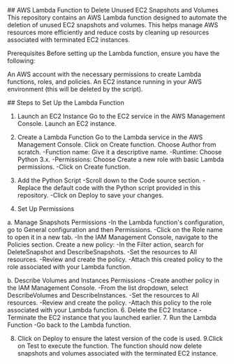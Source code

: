 \## AWS Lambda Function to Delete Unused EC2 Snapshots and Volumes This
repository contains an AWS Lambda function designed to automate the
deletion of unused EC2 snapshots and volumes. This helps manage AWS
resources more efficiently and reduce costs by cleaning up resources
associated with terminated EC2 instances.

Prerequisites Before setting up the Lambda function, ensure you have the
following:

An AWS account with the necessary permissions to create Lambda
functions, roles, and policies. An EC2 instance running in your AWS
environment (this will be deleted by the script).

\## Steps to Set Up the Lambda Function

 1. Launch an EC2 Instance Go to the EC2 service in the AWS Management
Console. Launch an EC2 instance.

3. Create a Lambda Function Go to the Lambda service in the AWS
Management Console. Click on Create function. Choose Author from
scratch. -Function name: Give it a descriptive name. -Runtime: Choose
Python 3.x. -Permissions: Choose Create a new role with basic Lambda
permissions. -Click on Create function.

4. Add the Python Script -Scroll down to the Code source section.
-Replace the default code with the Python script provided in this
repository. -Click on Deploy to save your changes.

5. Set Up Permissions

a. Manage Snapshots Permissions -In the Lambda function\'s
configuration, go to General configuration and then Permissions. -Click
on the Role name to open it in a new tab. -In the IAM Management
Console, navigate to the Policies section. Create a new policy: -In the
Filter action, search for DeleteSnapshot and DescribeSnapshots. -Set the
resources to All resources. -Review and create the policy. -Attach this
created policy to the role associated with your Lambda function.

b. Describe Volumes and Instances Permissions -Create another policy in
the IAM Management Console. -From the list dropdown, select
DescribeVolumes and DescribeInstances. -Set the resources to All
resources. -Review and create the policy. -Attach this policy to the
role associated with your Lambda function. 6. Delete the EC2 Instance
-Terminate the EC2 instance that you launched earlier. 7. Run the Lambda
Function -Go back to the Lambda function.

8. Click on Deploy to ensure the latest version of the code is used.
9.Click on Test to execute the function. The function should now delete
snapshots and volumes associated with the terminated EC2 instance.
